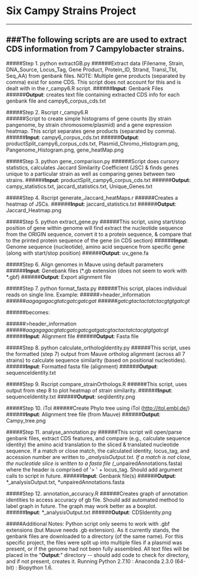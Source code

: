 # Six Campy Strains Project
---------------------------


###The following scripts are are used to extract CDS information from 7 Campylobacter strains.
---------------------------------------------------------------------------------------------


#####Step 1. python extractGB.py 
######Extract data (Filename, Strain, DNA_Source, Locus_Tag, Gene Product, Protein_ID, Strand, Transl_Tbl, Seq_AA) from genbank files. NOTE: Multiple gene products (separated by comma) exist for some CDS. This script does not account for this and is dealt with in the r_campy6.R script.
######**Input**: Genbank Files 
######**Output**: creates text file containing extracted CDS info for each genbank file and campy6_corpus_cds.txt 

#####Step 2. Rscript r_campy6.R  
######Script to create simple histograms of gene counts (by strain pangenome, by strain chromosome/plasmid) and a gene expression heatmap. This script separates gene products (separated by comma). 
######**Input**: campy6_corpus_cds.txt
######**Output**: productSplit_campy6_corpus_cds.txt, Plasmid_Chromo_Histogram.png, Pangenome_Histogram.png, gene_heatMap.png 

#####Step 3. python gene_comparison.py 
######Script does cursory statistics, calculates Jaccard Similarity Coefficient (JSC) & finds genes unique to a particular strain as well as comparing genes between two strains. 
######**Input**: productSplit_campy6_corpus_cds.txt 
######**Output**: campy_statistics.txt, jaccard_statistics.txt, Unique_Genes.txt 

#####Step 4. Rscript generate_Jaccard_heatMaps.r 
######Creates a heatmap of JSCs. 
######**Input**: jaccard_statistics.txt 
######**Output**: Jaccard_Heatmap.png 

#####Step 5. python extract_gene.py 
######This script, using start/stop position of gene within genome will find extract the nucleotide sequence from the ORIGIN sequence, convert it to a protein sequence, & compare that to the printed protein sequence of the gene (in CDS section) 
######**Input**: Genome sequence (nucleotide), amino acid sequence from specific gene (along with start/stop position) 
######**Output**: uv_gene.fa

#####Step 6. Align genomes in Mauve using default parameters
######**Input**: Genebank files (*.gb extension (does not seem to work with *.gbf) 
######**Output**: Export alignment file 

#####Step 7. python format_fasta.py
######This script, places individual reads on single line. Example:
######>header_information
######*aagagagacgtatcgatcgatcgat*
######*gatcgtactactatctacgtgtgatcgt*

######becomes:

######>header_information 
######*aagagagacgtatcgatcgatcgatgatcgtactactatctacgtgtgatcgt*
######**Input**: Alignment file 
######**Output**: Fasta file 

#####Step 8. python calculate_orthologIdentity.py
######This script, uses the formatted (step 7) output from Mauve ortholog alignment (across all 7 strains) to calculate sequence similarity (based on positional nucleotides). 
######**Input**: Formatted fasta file (alignment) 
######**Output**: sequenceIdentity.txt 

#####Step 9. Rscript compare_strainOrthologs.R
######This script, uses output from step 8 to plot heatmap of strain similarity.
######**Input**: sequenceIdentity.txt 
######**Output**: seqIdentity.png  

#####Step 10. iTol
######Create Phylo tree using iTol (http://itol.embl.de/)
######**Input**: Alignment tree file (from Mauve) 
######**Output**: Campy_tree.png

#####Step 11. analyse_annotation.py
######This script will open/parse genbank files, extract CDS features, and compare (e.g., calculate sequence identity) the amino acid translation to the sliced & translated nucleotide sequence. If a match or close match, the calculated identity, locus_tag, and accession number are written to *_analysisOutput.txt. If a match is not close, the nucleotide slice is written to a fasta file (*_unpairedAnnotations.fasta) where the header is comprised of '> ' + locus_tag. Should add argument calls to script in future.
######**Input**: Genbank file(s)
######**Output**: *_analysisOutput.txt, *unpairedAnnotations.fasta 

#####Step 12. annotation_accuracy.R
######Creates graph of annotation identities to access accuracy of gb file. Should add automated method to label graph in future. The graph may work better as a boxplot.
######**Input**: *_analysisOutput.txt
######**Output**: CDSIdentity.png

#####Additional Notes: Python script only seems to work with .gbf extensions (but Mauve needs .gb extension). As it currently stands, the genbank files are downloaded to a directory (of the same name). For this specific project, the files were split up into multiple files if a plasmid was present, or if the genome had not been fully assembled. All text files will be placed in the "**Output**:" directory -- should add code to check for directory, and if not present, creates it. Running Python 2.7.10 : Anaconda 2.3.0 (64-bit) : Biopython 1.6. 
#####


